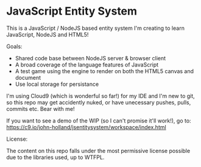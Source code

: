 # JavaScript Entity System

This is a JavaScript / NodeJS based entity system I'm creating to learn JavaScript, NodeJS and HTML5!

Goals:
* Shared code base between NodeJS server & browser client
* A broad coverage of the language features of JavaScript
* A test game using the engine to render on both the HTML5 canvas and document
* Use local storage for persistance

I'm using Cloud9 (which is wonderful so far!) for my IDE and I'm new to git, so this repo may get accidently nuked, or have unecessary pushes, pulls, commits etc. Bear with me!

If you want to see a demo of the WIP (so I can't promise it'll work!), go to: https://c9.io/john-holland/jsentitysystem/workspace/index.html

License:

The content on this repo falls under the most permissive license possible due to the libraries used, up to WTFPL.
